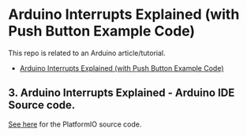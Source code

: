 # Arduino Interrupts Explained (with Push Button Example Code)

This repo is related to an Arduino article/tutorial.

* [Arduino Interrupts Explained (with Push Button Example Code)](https://bj-dehaan-solutions.com.au/articles/arduino/arduino-interrupts-explained-with-push-button-example-code)

## 3. Arduino Interrupts Explained - Arduino IDE Source code. 

[See here](https://github.com/Ben-BJD/Ardunio-PlatformIO-Wokwi-03-Arduino-Interrupts-Explained-Interrupting) for the PlatformIO source code.

